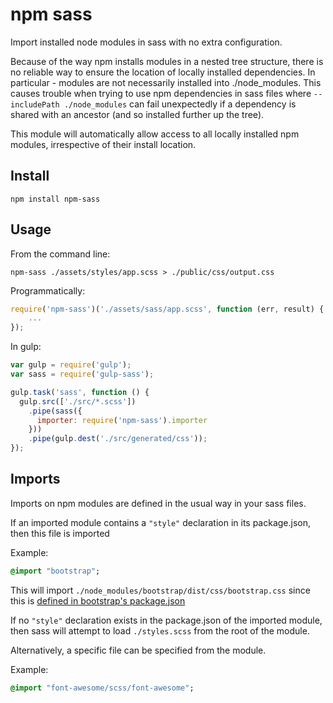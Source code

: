 # npm sass

Import installed node modules in sass with no extra configuration.

Because of the way npm installs modules in a nested tree structure, there is no reliable way to ensure the location of locally installed dependencies. In particular - modules are not necessarily installed into ./node_modules. This causes trouble when trying to use npm dependencies in sass files where `--includePath ./node_modules` can fail unexpectedly if a dependency is shared with an ancestor (and so installed further up the tree).

This module will automatically allow access to all locally installed npm modules, irrespective of their install location.

## Install

```
npm install npm-sass
```

## Usage

From the command line:

```
npm-sass ./assets/styles/app.scss > ./public/css/output.css
```

Programmatically:

```javascript
require('npm-sass')('./assets/sass/app.scss', function (err, result) {
    ...
});
```

In gulp:

```javascript
var gulp = require('gulp');
var sass = require('gulp-sass');

gulp.task('sass', function () {
  gulp.src(['./src/*.scss'])
    .pipe(sass({
      importer: require('npm-sass').importer
    }))
    .pipe(gulp.dest('./src/generated/css'));
});
```

## Imports

Imports on npm modules are defined in the usual way in your sass files.

If an imported module contains a `"style"` declaration in its package.json, then this file is imported

Example:

```sass
@import "bootstrap";
```

This will import `./node_modules/bootstrap/dist/css/bootstrap.css` since this is [defined in bootstrap's package.json](https://github.com/twbs/bootstrap/blob/master/package.json#L20)

If no `"style"` declaration exists in the package.json of the imported module, then sass will attempt to load `./styles.scss` from the root of the module.

Alternatively, a specific file can be specified from the module.

Example:

```sass
@import "font-awesome/scss/font-awesome";
```

